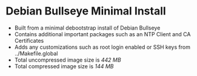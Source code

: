 # Debian Bullseye Minimal Install

- Built from a minimal debootstrap install of Debian Bullseye
- Contains additional important packages such as an NTP Client and CA Certificates
- Adds any customizations such as root login enabled or SSH keys from ../Makefile.global
- Total uncompressed image size is *442 MB*
- Total compressed image size is *144 MB*
